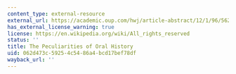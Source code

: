 ```yaml
---
content_type: external-resource
external_url: https://academic.oup.com/hwj/article-abstract/12/1/96/562764?redirectedFrom=fulltext
has_external_license_warning: true
license: https://en.wikipedia.org/wiki/All_rights_reserved
status: ''
title: The Peculiarities of Oral History
uid: 062d473c-5925-4c54-86a4-bcd17bef78df
wayback_url: ''
---
```

